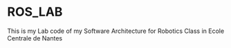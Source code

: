 # ROS_LAB
This is my Lab code of my Software Architecture for Robotics Class in Ecole Centrale de Nantes
